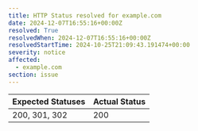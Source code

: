 ```yaml
---
title: HTTP Status resolved for example.com
date: 2024-12-07T16:55:16+00:00Z
resolved: True
resolvedWhen: 2024-12-07T16:55:16+00:00Z
resolvedStartTime: 2024-10-25T21:09:43.191474+00:00
severity: notice
affected:
  - example.com
section: issue
---
```


| Expected Statuses | Actual Status  |
|-------------------|----------------|
| 200, 301, 302 | 200 |
